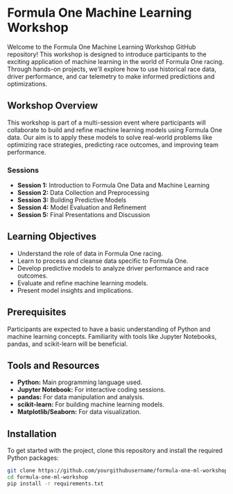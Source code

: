 # Formula One Machine Learning Workshop

Welcome to the Formula One Machine Learning Workshop GitHub repository! This workshop is designed to introduce participants to the exciting application of machine learning in the world of Formula One racing. Through hands-on projects, we'll explore how to use historical race data, driver performance, and car telemetry to make informed predictions and optimizations.

## Workshop Overview

This workshop is part of a multi-session event where participants will collaborate to build and refine machine learning models using Formula One data. Our aim is to apply these models to solve real-world problems like optimizing race strategies, predicting race outcomes, and improving team performance.

### Sessions
- **Session 1:** Introduction to Formula One Data and Machine Learning
- **Session 2:** Data Collection and Preprocessing
- **Session 3:** Building Predictive Models
- **Session 4:** Model Evaluation and Refinement
- **Session 5:** Final Presentations and Discussion

## Learning Objectives
- Understand the role of data in Formula One racing.
- Learn to process and cleanse data specific to Formula One.
- Develop predictive models to analyze driver performance and race outcomes.
- Evaluate and refine machine learning models.
- Present model insights and implications.

## Prerequisites
Participants are expected to have a basic understanding of Python and machine learning concepts. Familiarity with tools like Jupyter Notebooks, pandas, and scikit-learn will be beneficial.

## Tools and Resources
- **Python:** Main programming language used.
- **Jupyter Notebook:** For interactive coding sessions.
- **pandas:** For data manipulation and analysis.
- **scikit-learn:** For building machine learning models.
- **Matplotlib/Seaborn:** For data visualization.

## Installation
To get started with the project, clone this repository and install the required Python packages:
```bash
git clone https://github.com/yourgithubusername/formula-one-ml-workshop.git
cd formula-one-ml-workshop
pip install -r requirements.txt
